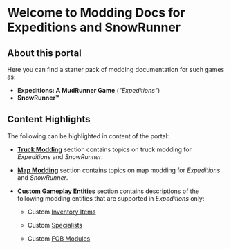 # Welcome to Modding Docs for Expeditions and SnowRunner 

## About this portal
Here you can find a starter pack of modding documentation for such games as:

-   **Expeditions: A MudRunner Game** (*"Expeditions"*)
-   **SnowRunner™**


## Content Highlights
The following can be highlighted in content of the portal:

-   [**Truck Modding**][trucks_modding_intro] section contains topics on truck modding for *Expeditions* and *SnowRunner*.

-   [**Map Modding**][map_modding_intro] section contains topics on map modding for *Expeditions* and *SnowRunner*.

-   [**Custom Gameplay Entities**][custom_gameplay_entities] section contains descriptions of the following modding entities that are supported in *Expeditions* only: 

    -   Custom [Inventory Items][inventory_items]

    -   Custom [Specialists][specialists]

    -   Custom [FOB Modules][fob_modules]


[trucks_modding_intro]: ./truck_modding/getting_started/intro.md
[map_modding_intro]: ./map_modding/intro.md
[inventory_items]: ./custom_gameplay_entities/inventory_items/custom_inventory_items_overview.md
[specialists]: ./custom_gameplay_entities/specialists/custom_specialists_overview.md
[fob_modules]: ./custom_gameplay_entities/fob_modules/custom_fob_modules_overview.md
[custom_gameplay_entities]: ./custom_gameplay_entities/custom_gameplay_entities_intro.md

